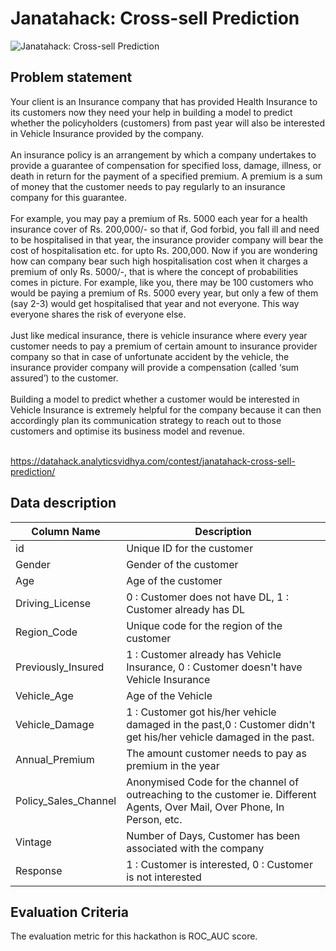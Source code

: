 <p>	
 <h1>Janatahack: Cross-sell Prediction</h1>	
</p>	

![Janatahack: Cross-sell Prediction](https://datahack-prod.s3.ap-south-1.amazonaws.com/__sized__/contest_cover/cover_5-thumbnail-1200x1200.png)	

<h2>Problem statement</h2>	
Your client is an Insurance company that has provided Health Insurance to its customers now they need your help in building a model to predict whether the policyholders (customers) from past year will also be interested in Vehicle Insurance provided by the company.
<br></br>
An insurance policy is an arrangement by which a company undertakes to provide a guarantee of compensation for specified loss, damage, illness, or death in return for the payment of a specified premium. A premium is a sum of money that the customer needs to pay regularly to an insurance company for this guarantee.
<br></br>
For example, you may pay a premium of Rs. 5000 each year for a health insurance cover of Rs. 200,000/- so that if, God forbid, you fall ill and need to be hospitalised in that year, the insurance provider company will bear the cost of hospitalisation etc. for upto Rs. 200,000. Now if you are wondering how can company bear such high hospitalisation cost when it charges a premium of only Rs. 5000/-, that is where the concept of probabilities comes in picture. For example, like you, there may be 100 customers who would be paying a premium of Rs. 5000 every year, but only a few of them (say 2-3) would get hospitalised that year and not everyone. This way everyone shares the risk of everyone else.
<br></br>
Just like medical insurance, there is vehicle insurance where every year customer needs to pay a premium of certain amount to insurance provider company so that in case of unfortunate accident by the vehicle, the insurance provider company will provide a compensation (called ‘sum assured’) to the customer.
<br></br>
Building a model to predict whether a customer would be interested in Vehicle Insurance is extremely helpful for the company because it can then accordingly plan its communication strategy to reach out to those customers and optimise its business model and revenue. 
<br></br>

https://datahack.analyticsvidhya.com/contest/janatahack-cross-sell-prediction/

<h2>Data description</h2>		


| Column Name  | Description |	
| ------------- | ------------- |	
| id	| Unique ID for the customer| 
| Gender| 	Gender of the customer| 
| Age| Age of the customer| 
| Driving_License| 	0 : Customer does not have DL, 1 : Customer already has DL| 
| Region_Code| 	Unique code for the region of the customer| 
| Previously_Insured	| 1 : Customer already has Vehicle Insurance, 0 : Customer doesn't have Vehicle Insurance| 
| Vehicle_Age| 	Age of the Vehicle | 
| Vehicle_Damage| 1 : Customer got his/her vehicle damaged in the past,0 : Customer didn't get his/her vehicle damaged in the past.|
| Annual_Premium| 	The amount customer needs to pay as premium in the year| 
| Policy_Sales_Channel| 	Anonymised Code for the channel of outreaching to the customer ie. Different Agents, Over Mail, Over Phone, In Person, etc.| 
| Vintage| 	Number of Days, Customer has been associated with the company| 
| Response| 	1 :  Customer is interested, 0 : Customer is not interested|


<h2>Evaluation Criteria</h2>
The evaluation metric for this hackathon is ROC_AUC score.

